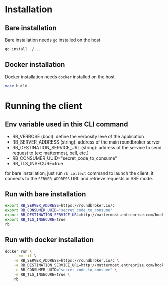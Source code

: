# Installation
## Bare installation
Bare installation needs `go` installed on the host

```bash
go install ./...
```


## Docker installation
Docker installation needs `docker` installed on the host
```bash
make build
```

# Running the client
## Env variable used in this CLI command
- RB_VERBOSE (bool): define the verbosity leve of the application
- RB_SERVER_ADDRESS (string): address of the main roundbroker server
- RB_DESTINATION_SERVICE_URL (string): address of the service to send request to (ex: mattermost, bell, etc.)
- RB_CONSUMER_UUID="secret_code_to_consume"
- RB_TLS_INSECURE=true

for bare installation, just run `rb collect` command to launch the client.
it connects to the `SERVER_ADDRESS` URL and retrieve requests in SSE mode.


## Run with bare installation

```bash
export RB_SERVER_ADDRESS=https://roundbroker.io/c
export RB_CONSUMER_UUID="secret_code_to_consume"
export RB_DESTINATION_SERVICE_URL=http://mattermost.entreprise.com/hooks/123456789
export RB_TLS_INSECURE=true
rb
```

## Run with docker installation

```bash
docker run \
    --rm -it \
    -e RB_SERVER_ADDRESS=https://roundbroker.io/c \
    -e RB_DESTINATION_SERVICE_URL=http://mattermost.entreprise.com/hooks/123456789 \
    -e RB_CONSUMER_UUID="secret_code_to_consume" \
    -e RB_TLS_INSECURE=true \
    rb
```